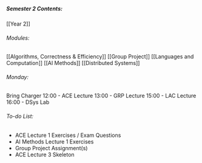 ##### Semester 2 Contents:
 [[Year 2]]
###### Modules:
 [[Algorithms, Correctness & Efficiency]]
 [[Group Project]]
 [[Languages and Computation]]
 [[AI Methods]]
 [[Distributed Systems]]

###### Monday:
Bring Charger
12:00 - ACE Lecture 
13:00 - GRP Lecture
15:00 - LAC Lecture
16:00 - DSys Lab

###### To-do List:
- ACE Lecture 1 Exercises / Exam Questions
- AI Methods Lecture 1 Exercises
- Group Project Assignment(s)
- ACE Lecture 3 Skeleton